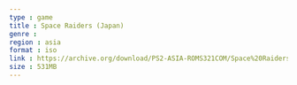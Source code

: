 ```yaml
---
type : game
title : Space Raiders (Japan)
genre : 
region : asia
format : iso
link : https://archive.org/download/PS2-ASIA-ROMS321COM/Space%20Raiders%20%28Japan%29.7z
size : 531MB
---
```

